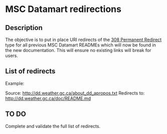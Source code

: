 # MSC Datamart redirections
 
## Description

The objective is to put in place URI redirects of the [308 Permanent Redirect](https://en.wikipedia.org/wiki/List_of_HTTP_status_codes#3xx_Redirection) type for all previous MSC Datamart READMEs which will now be found in the new documentation. This will ensure no existing links will break for users.
 

## List of redirects
 
Example:

Source: http://dd.weather.gc.ca/about_dd_apropos.txt
Redirects to: http://dd.weather.gc.ca/doc/README.md
 

## TO DO

Complete and validate the full list of redirects.